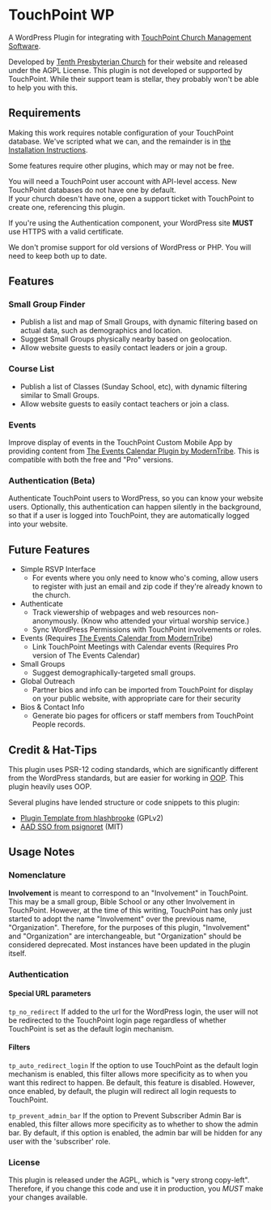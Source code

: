# TouchPoint WP
A WordPress Plugin for integrating with [TouchPoint Church Management Software](https://github.com/bvcms/bvcms).

Developed by [Tenth Presbyterian Church](https://tenth.org) for their website and released under the AGPL License. This
plugin is not developed or supported by TouchPoint.  While their support team is stellar, they probably won't be able to
help you with this.

## Requirements

Making this work requires notable configuration of your TouchPoint database.  We've scripted what we can, and the
remainder is in [the Installation Instructions](https://github.com/TenthPres/TouchPoint-WP/wiki/Installation).

Some features require other plugins, which may or may not be free.

You will need a TouchPoint user account with API-level access.  New TouchPoint databases do not have one by default.  
If your church doesn't have one, open a support ticket with TouchPoint to create one, referencing this plugin.


If you're using the Authentication component, your WordPress site **MUST** use HTTPS with a valid certificate.

We don't promise support for old versions of WordPress or PHP.  You will need to keep both up to date.

## Features
### Small Group Finder
- Publish a list and map of Small Groups, with dynamic filtering based on actual data, such as demographics and location.
- Suggest Small Groups physically nearby based on geolocation.
- Allow website guests to easily contact leaders or join a group.

### Course List
- Publish a list of Classes (Sunday School, etc), with dynamic filtering similar to Small Groups.
- Allow website guests to easily contact teachers or join a class. 

### Events
Improve display of events in the TouchPoint Custom Mobile App by providing content from [The Events Calendar Plugin by
ModernTribe](https://theeventscalendar.com/).  This is compatible with both the free and "Pro" versions.

### Authentication (Beta)
Authenticate TouchPoint users to WordPress, so you can know your website users.  Optionally, this authentication can
happen silently in the background, so that if a user is logged into TouchPoint, they are automatically logged into your
website.


<!--

### Crazy-Simple RSVP interface
Let folks RSVP for an event for each member in their family (and, optionally, related families) in just a few clicks.
No login required, just an email address and zip code. (If using Authentication, below, you can skip the email and zip 
code, too.)

-->

## Future Features
- Simple RSVP Interface
    - For events where you only need to know who's coming, allow users to register with just an email and zip code if
      they're already known to the church.
- Authenticate
    - Track viewership of webpages and web resources non-anonymously.  (Know who attended your virtual worship service.)
    - Sync WordPress Permissions with TouchPoint involvements or roles.
- Events (Requires [The Events Calendar from ModernTribe](https://theeventscalendar.com/))
    - Link TouchPoint Meetings with Calendar events (Requires Pro version of The Events Calendar)
- Small Groups
    - Suggest demographically-targeted small groups.
- Global Outreach
    - Partner bios and info can be imported from TouchPoint for display on your public website, with appropriate care
      for their security
- Bios & Contact Info
    - Generate bio pages for officers or staff members from TouchPoint People records.

## Credit & Hat-Tips

This plugin uses PSR-12 coding standards, which are significantly different from the WordPress standards, but are easier
for working in [OOP](https://en.wikipedia.org/wiki/Object-oriented_programming).  This plugin heavily uses OOP.

Several plugins have lended structure or code snippets to this plugin:
- [Plugin Template from hlashbrooke](https://github.com/hlashbrooke/WordPress-Plugin-Template) (GPLv2)
- [AAD SSO from psignoret](https://github.com/psignoret/aad-sso-wordpress) (MIT)


## Usage Notes

### Nomenclature

**Involvement** is meant to correspond to an "Involvement" in TouchPoint.  This may be a small group, Bible School
or any other Involvement in TouchPoint. However, at the time of this writing, TouchPoint has only just started to
adopt the name "Involvement" over the previous name, "Organization". Therefore, for the purposes of this plugin,
"Involvement" and "Organization" are interchangeable, but "Organization" should be considered deprecated.  Most
instances have been updated in the plugin itself.

### Authentication

#### Special URL parameters
`tp_no_redirect`  If added to the url for the WordPress login, the user will not be redirected to the TouchPoint login
page regardless of whether TouchPoint is set as the default login mechanism.

#### Filters

`tp_auto_redirect_login`  If the option to use TouchPoint as the default login mechanism is enabled, this filter
allows more specificity as to when you want this redirect to happen.  Be default, this feature is disabled.  However,
once enabled, by default, the plugin will redirect all login requests to TouchPoint.

`tp_prevent_admin_bar`  If the option to Prevent Subscriber Admin Bar is enabled, this filter allows more specificity as
to whether to show the admin bar.  By default, if this option is enabled, the admin bar will be hidden for any user with
the 'subscriber' role.

### License
This plugin is released under the AGPL, which is "very strong copy-left".  Therefore, if you change this code and use it
in production, you *MUST* make your changes available. 